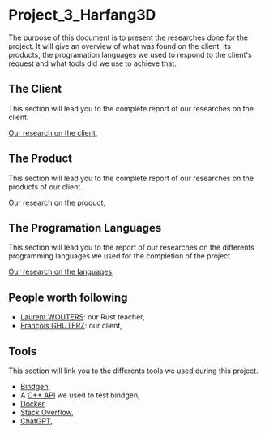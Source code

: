 # Project_3_Harfang3D

The purpose of this document is to present the researches done for the project. It will give an overview of what was found on the client, its products, the programation languages we used to respond to the client's request and what tools did we use to achieve that.

## The Client

This section will lead you to the complete report of our researches on the client.

[Our research on the client](Client.md),

## The Product

This section will lead you to the complete report of our researches on the products of our client.

[Our research on the product](Product.md),

## The Programation Languages

This section will lead you to the report of our researches on the differents programming languages we used for the completion of the project.

[Our research on the languages](Programation_languages.md),

## People worth following

- [Laurent WOUTERS](https://www.linkedin.com/in/laurent-wouters-7439aa59/): our Rust teacher,
- [François GHUTERZ](https://www.linkedin.com/in/astrofra/): our client,

## Tools

This section will link you to the differents tools we used during this project.

- [Bindgen](https://rust-lang.github.io/rust-bindgen/),
- A [C++ API](https://github.com/jackdalton/vector-cpp/blob/master/src/vector.h) we used to test bindgen,
- [Docker](https://www.docker.com/),
- [Stack Overflow](https://stackoverflow.com/),
- [ChatGPT](https://chat.openai.com/auth/login),
